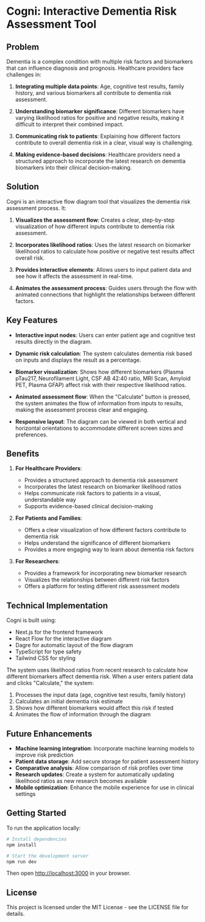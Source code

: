 # Cogni: Interactive Dementia Risk Assessment Tool

## Problem

Dementia is a complex condition with multiple risk factors and biomarkers that can influence diagnosis and prognosis. Healthcare providers face challenges in:

1. **Integrating multiple data points**: Age, cognitive test results, family history, and various biomarkers all contribute to dementia risk assessment.

2. **Understanding biomarker significance**: Different biomarkers have varying likelihood ratios for positive and negative results, making it difficult to interpret their combined impact.

3. **Communicating risk to patients**: Explaining how different factors contribute to overall dementia risk in a clear, visual way is challenging.

4. **Making evidence-based decisions**: Healthcare providers need a structured approach to incorporate the latest research on dementia biomarkers into their clinical decision-making.

## Solution

Cogni is an interactive flow diagram tool that visualizes the dementia risk assessment process. It:

1. **Visualizes the assessment flow**: Creates a clear, step-by-step visualization of how different inputs contribute to dementia risk assessment.

2. **Incorporates likelihood ratios**: Uses the latest research on biomarker likelihood ratios to calculate how positive or negative test results affect overall risk.

3. **Provides interactive elements**: Allows users to input patient data and see how it affects the assessment in real-time.

4. **Animates the assessment process**: Guides users through the flow with animated connections that highlight the relationships between different factors.

## Key Features

- **Interactive input nodes**: Users can enter patient age and cognitive test results directly in the diagram.

- **Dynamic risk calculation**: The system calculates dementia risk based on inputs and displays the result as a percentage.

- **Biomarker visualization**: Shows how different biomarkers (Plasma pTau217, Neurofilament Light, CSF AB 42:40 ratio, MRI Scan, Amyloid PET, Plasma GFAP) affect risk with their respective likelihood ratios.

- **Animated assessment flow**: When the "Calculate" button is pressed, the system animates the flow of information from inputs to results, making the assessment process clear and engaging.

- **Responsive layout**: The diagram can be viewed in both vertical and horizontal orientations to accommodate different screen sizes and preferences.

## Benefits

1. **For Healthcare Providers**:
   - Provides a structured approach to dementia risk assessment
   - Incorporates the latest research on biomarker likelihood ratios
   - Helps communicate risk factors to patients in a visual, understandable way
   - Supports evidence-based clinical decision-making

2. **For Patients and Families**:
   - Offers a clear visualization of how different factors contribute to dementia risk
   - Helps understand the significance of different biomarkers
   - Provides a more engaging way to learn about dementia risk factors

3. **For Researchers**:
   - Provides a framework for incorporating new biomarker research
   - Visualizes the relationships between different risk factors
   - Offers a platform for testing different risk assessment models

## Technical Implementation

Cogni is built using:
- Next.js for the frontend framework
- React Flow for the interactive diagram
- Dagre for automatic layout of the flow diagram
- TypeScript for type safety
- Tailwind CSS for styling

The system uses likelihood ratios from recent research to calculate how different biomarkers affect dementia risk. When a user enters patient data and clicks "Calculate," the system:

1. Processes the input data (age, cognitive test results, family history)
2. Calculates an initial dementia risk estimate
3. Shows how different biomarkers would affect this risk if tested
4. Animates the flow of information through the diagram

## Future Enhancements

- **Machine learning integration**: Incorporate machine learning models to improve risk prediction
- **Patient data storage**: Add secure storage for patient assessment history
- **Comparative analysis**: Allow comparison of risk profiles over time
- **Research updates**: Create a system for automatically updating likelihood ratios as new research becomes available
- **Mobile optimization**: Enhance the mobile experience for use in clinical settings

## Getting Started

To run the application locally:

```bash
# Install dependencies
npm install

# Start the development server
npm run dev
```

Then open [http://localhost:3000](http://localhost:3000) in your browser.

## License

This project is licensed under the MIT License - see the LICENSE file for details.
